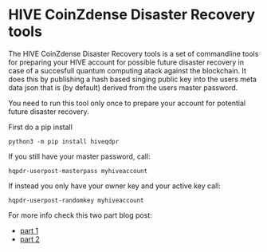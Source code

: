 # HIVE CoinZdense Disaster Recovery tools

The HIVE CoinZdense Disaster Recovery tools is a set of commandline tools for preparing your HIVE account for possible future disaster recovery in case of a succesfull quantum computing atack against the blockchain. It does this by publishing a hash based singing public key into the users meta data json that is (by default) derived from the users master password.

You need to run this tool only once to prepare your account for potential future disaster recovery. 

First do a pip install
```
python3 -m pip install hiveqdpr
```
If you still have your master password, call:
```
hqpdr-userpost-masterpass myhiveaccount
```
If instead you only have your owner key and your active key call:
```
hqpdr-userpost-randomkey myhiveaccount
```


For more info check this two part blog post:
* [part 1](https://peakd.com/hive-139531/@pibara/what-if-coinzdense-comes-to-late-a-little-unfinished-just-in-case-tool-for-preparing-for-quantum-event-disaster-recovery)
* [part 2](https://peakd.com/hive-139531/@pibara/what-if-coinzdense-comes-too-late-part-2--a-working-tool-for-preparing-for-quantum-disaster-recovery)

